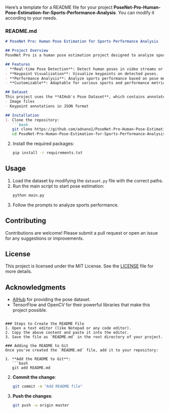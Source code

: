 Here’s a template for a README file for your project **PoseNet-Pro-Human-Pose-Estimation-for-Sports-Performance-Analysis**. You can modify it according to your needs.

### README.md

```markdown
# PoseNet Pro: Human Pose Estimation for Sports Performance Analysis

## Project Overview
PoseNet Pro is a human pose estimation project designed to analyze sports performance using advanced computer vision techniques. This project utilizes the PoseNet model to detect human keypoints in real-time, enabling athletes and coaches to assess performance metrics.

## Features
- **Real-time Pose Detection**: Detect human poses in video streams or images.
- **Keypoint Visualization**: Visualize keypoints on detected poses.
- **Performance Analysis**: Analyze sports performance based on pose metrics.
- **Customizable**: Adaptable for various sports and performance metrics.

## Dataset
This project uses the **AIHub's Pose Dataset**, which contains annotated images of athletes performing various sports activities. The dataset includes:
- Image files
- Keypoint annotations in JSON format

## Installation
1. Clone the repository:
   ```bash
   git clone https://github.com/adnano1/PoseNet-Pro-Human-Pose-Estimation-for-Sports-Performance-Analysis.git
   cd PoseNet-Pro-Human-Pose-Estimation-for-Sports-Performance-Analysis
   ```

2. Install the required packages:
   ```bash
   pip install -r requirements.txt
   ```

## Usage
1. Load the dataset by modifying the `dataset.py` file with the correct paths.
2. Run the main script to start pose estimation:
   ```bash
   python main.py
   ```
3. Follow the prompts to analyze sports performance.

## Contributing
Contributions are welcome! Please submit a pull request or open an issue for any suggestions or improvements.

## License
This project is licensed under the MIT License. See the [LICENSE](LICENSE) file for more details.

## Acknowledgments
- [AIHub](https://aihub.or.kr/) for providing the pose dataset.
- TensorFlow and OpenCV for their powerful libraries that make this project possible.
```

### Steps to Create the README File
1. Open a text editor (like Notepad or any code editor).
2. Copy the above content and paste it into the editor.
3. Save the file as `README.md` in the root directory of your project.

### Adding the README to Git
Once you've created the `README.md` file, add it to your repository:

1. **Add the README to Git**:
   ```bash
   git add README.md
   ```

2. **Commit the change**:
   ```bash
   git commit -m "Add README file"
   ```

3. **Push the changes**:
   ```bash
   git push -u origin master
   ```
